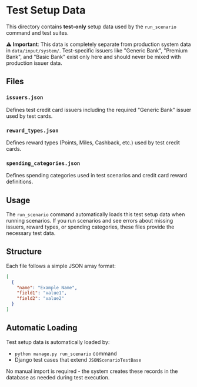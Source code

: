 # Test Setup Data

This directory contains **test-only** setup data used by the `run_scenario` command and test suites.

⚠️ **Important**: This data is completely separate from production system data in `data/input/system/`. Test-specific issuers like "Generic Bank", "Premium Bank", and "Basic Bank" exist only here and should never be mixed with production issuer data.

## Files

### `issuers.json`
Defines test credit card issuers including the required "Generic Bank" issuer used by test cards.

### `reward_types.json`
Defines reward types (Points, Miles, Cashback, etc.) used by test credit cards.

### `spending_categories.json`
Defines spending categories used in test scenarios and credit card reward definitions.

## Usage

The `run_scenario` command automatically loads this test setup data when running scenarios. If you run scenarios and see errors about missing issuers, reward types, or spending categories, these files provide the necessary test data.

## Structure

Each file follows a simple JSON array format:

```json
[
  {
    "name": "Example Name",
    "field1": "value1",
    "field2": "value2"
  }
]
```

## Automatic Loading

Test setup data is automatically loaded by:
- `python manage.py run_scenario` command
- Django test cases that extend `JSONScenarioTestBase`

No manual import is required - the system creates these records in the database as needed during test execution.